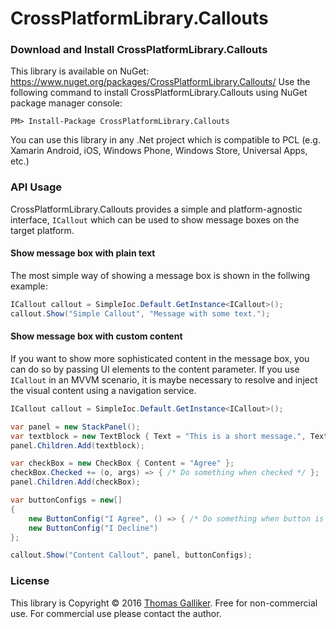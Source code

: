 # CrossPlatformLibrary.Callouts

### Download and Install CrossPlatformLibrary.Callouts
This library is available on NuGet: https://www.nuget.org/packages/CrossPlatformLibrary.Callouts/
Use the following command to install CrossPlatformLibrary.Callouts using NuGet package manager console:

    PM> Install-Package CrossPlatformLibrary.Callouts

You can use this library in any .Net project which is compatible to PCL (e.g. Xamarin Android, iOS, Windows Phone, Windows Store, Universal Apps, etc.)

### API Usage
CrossPlatformLibrary.Callouts provides a simple and platform-agnostic interface, ```ICallout``` which can be used to show message boxes on the target platform.

#### Show message box with plain text
The most simple way of showing a message box is shown in the follwing example:
```csharp
ICallout callout = SimpleIoc.Default.GetInstance<ICallout>();
callout.Show("Simple Callout", "Message with some text.");
```

#### Show message box with custom content
If you want to show more sophisticated content in the message box, you can do so by passing UI elements to the content parameter. If you use `ICallout` in an MVVM scenario, it is maybe necessary to resolve and inject the visual content using a navigation service.
```csharp
ICallout callout = SimpleIoc.Default.GetInstance<ICallout>();

var panel = new StackPanel();
var textblock = new TextBlock { Text = "This is a short message.", TextWrapping = TextWrapping.Wrap };
panel.Children.Add(textblock);

var checkBox = new CheckBox { Content = "Agree" };
checkBox.Checked += (o, args) => { /* Do something when checked */ };
panel.Children.Add(checkBox);

var buttonConfigs = new[] 
{ 
    new ButtonConfig("I Agree", () => { /* Do something when button is pressed */  }),
    new ButtonConfig("I Decline")
};

callout.Show("Content Callout", panel, buttonConfigs);
```

### License
This library is Copyright &copy; 2016 [Thomas Galliker](https://ch.linkedin.com/in/thomasgalliker). Free for non-commercial use. For commercial use please contact the author.

